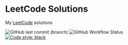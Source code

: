 # LeetCode Solutions
My [LeetCode](http://leetcode.com) solutions

![GitHub last commit (branch)](https://img.shields.io/github/last-commit/schubart/LeetCode/master)
![GitHub Workflow Status](https://img.shields.io/github/workflow/status/schubart/LeetCode/Continuous%20Integration)
[![Code style: black](https://img.shields.io/badge/code%20style-black-000000.svg)](https://github.com/psf/black)